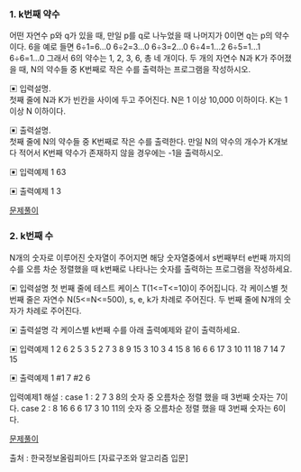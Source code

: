 

### 1. k번째 약수
어떤 자연수 p와 q가 있을 때, 만일 p를 q로 나누었을 때 나머지가 0이면 q는 p의 약수이다. 6을 예로 들면
6÷1=6...0 6÷2=3...0 6÷3=2...0 6÷4=1...2 6÷5=1...1 6÷6=1...0
그래서 6의 약수는 1, 2, 3, 6, 총 네 개이다.
두 개의 자연수 N과 K가 주어졌을 때, N의 약수들 중 K번째로 작은 수를 출력하는 프로그램을 작성하시오.

▣ 입력설명.  
첫째 줄에 N과 K가 빈칸을 사이에 두고 주어진다. N은 1 이상 10,000 이하이다. K는 1 이상 N 이하이다.   

▣ 출력설명.  
첫째 줄에 N의 약수들 중 K번째로 작은 수를 출력한다. 만일 N의 약수의 개수가 K개보다 적어서 K번째 약수가 존재하지 않을 경우에는 -1을 출력하시오. 

▣ 입력예제 1 63

▣ 출력예제 1 3

[문제풀이](https://github.com/nare0317/Inflearn_Python-Algorithm-Practice/blob/main/%EC%84%B9%EC%85%982-%EC%BD%94%EB%93%9C%EA%B5%AC%ED%98%84%EB%A0%A5%EA%B8%B0%EB%A5%B4%EA%B8%B0/1.%20k%EB%B2%88%EC%A7%B8%20%EC%95%BD%EC%88%98.py)

### 2. k번째 수 

N개의 숫자로 이루어진 숫자열이 주어지면 해당 숫자열중에서 s번째부터 e번째 까지의 수를 오름 차순 정렬했을 때 k번째로 나타나는 숫자를 출력하는 프로그램을 작성하세요.

▣ 입력설명
첫 번째 줄에 테스트 케이스 T(1<=T<=10)이 주어집니다.
각 케이스별
첫 번째 줄은 자연수 N(5<=N<=500), s, e, k가 차례로 주어진다. 두 번째 줄에 N개의 숫자가 차례로 주어진다.

▣ 출력설명
각 케이스별 k번째 수를 아래 출력예제와 같이 출력하세요.

▣ 입력예제 1 
2
6 2 5 3 
5 2 7 3 8 9 
15 3 10 3
4 15 8 16 6 6 17 3 10 11 18 7 14 7 15

▣ 출력예제 1 
#1 7
#2 6


입력예제1 해설 :
case 1 : 2 7 3 8의 숫자 중 오름차순 정렬 했을 때 3번째 숫자는 7이다.
case 2 : 8 16 6 6 17 3 10 11의 숫자 중 오름차순 정렬 했을 때 3번째 숫자는 6이다.

[문제풀이](https://github.com/nare0317/Inflearn_Python-Algorithm-Practice/blob/main/%EC%84%B9%EC%85%982-%EC%BD%94%EB%93%9C%EA%B5%AC%ED%98%84%EB%A0%A5%EA%B8%B0%EB%A5%B4%EA%B8%B0/1.%20k%EB%B2%88%EC%A7%B8%20%EC%95%BD%EC%88%98.py)

출처 : 한국정보올림피아드
[자료구조와 알고리즘 입문]
  
